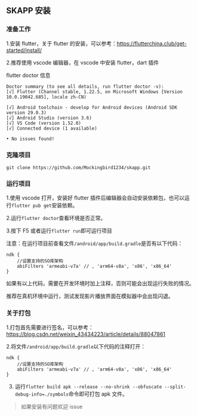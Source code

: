 ## SKAPP 安装

### 准备工作

1.安装 flutter，关于 flutter 的安装，可以参考：https://flutterchina.club/get-started/install/

2.推荐使用 vscode 编辑器，在 vscode 中安装 flutter，dart 插件

flutter doctor 信息

```
Doctor summary (to see all details, run flutter doctor -v):
[√] Flutter (Channel stable, 1.22.5, on Microsoft Windows [Version 10.0.19042.685], locale zh-CN)

[√] Android toolchain - develop for Android devices (Android SDK version 29.0.3)
[√] Android Studio (version 3.6)
[√] VS Code (version 1.52.0)
[√] Connected device (1 available)

• No issues found!
```

### 克隆项目

```
git clone https://github.com/Mockingbird1234/skapp.git
```

### 运行项目

1.使用 vscode 打开，安装好 flutter 插件后编辑器会自动安装依赖包，也可以运行`flutter pub get`安装依赖。

2.运行`flutter doctor`查看环境是否正常。

3.按下 F5 或者运行`flutter run`即可运行项目

注意：在运行项目前查看文件<code>/android/app/build.gradle</code>是否有以下代码：

```
ndk {
    //设置支持的SO库架构
    abiFilters 'armeabi-v7a' // , 'arm64-v8a', 'x86', 'x86_64'
}
```

如果有以上代码，需要在开发环境时加上注释，否则可能会出现运行失败的情况。

推荐在真机环境中运行，测试发现影片播放界面在模拟器中会出现闪退。

### 关于打包

1.打包首先需要进行签名，可以参考：https://blog.csdn.net/weixin_43434223/article/details/88047861

2.将文件<code>/android/app/build.gradle</code>以下代码的注释打开：

```
ndk {
    //设置支持的SO库架构
    abiFilters 'armeabi-v7a' // , 'arm64-v8a', 'x86', 'x86_64'
}
```

3. 运行`flutter build apk --release --no-shrink --obfuscate --split-debug-info=./symbols`命令即可打包 apk 文件。

> 如果安装有问题欢迎 issue

